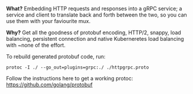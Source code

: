 **What?** Embedding HTTP requests and responses into a gRPC service; a service and client to translate back and forth between the two, so you can use them with your faviourite mux.

**Why?** Get all the goodness of protobuf encoding, HTTP/2, snappy, load balancing, persistent connection and native Kuberneretes load balancing with ~none of the effort.

To rebuild generated protobuf code, run:

    protoc -I ./ --go_out=plugins=grpc:./ ./httpgrpc.proto

Follow the instructions here to get a working protoc: https://github.com/golang/protobuf